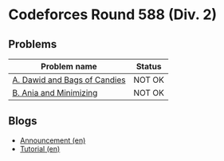 # Codeforces Round 588 (Div. 2)

## Problems

|Problem name|Status|
|------------|---------|
| [A. Dawid and Bags of Candies](problems/A._Dawid_and_Bags_of_Candies.md)|NOT OK|
| [B. Ania and Minimizing](problems/B._Ania_and_Minimizing.md)|NOT OK|
## Blogs

- [Announcement (en)](blogs/Announcement_(en).md)
- [Tutorial (en)](blogs/Tutorial_(en).md)
